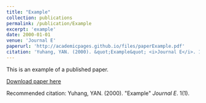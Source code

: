 ```yaml
---
title: "Example"
collection: publications
permalink: /publication/Example
excerpt: 'example'
date: 2000-01-01
venue: 'Journal E'
paperurl: 'http://academicpages.github.io/files/paperExample.pdf'
citation: 'Yuhang, YAN. (2000). &quot;Example&quot; <i>Journal E</i>. 1(1).'
---
```

This is an example of a published paper.

[Download paper here](http://academicpages.github.io/files/paper1.pdf)

Recommended citation: Yuhang, YAN. (2000). "Example" <i>Journal E</i>. 1(1).
